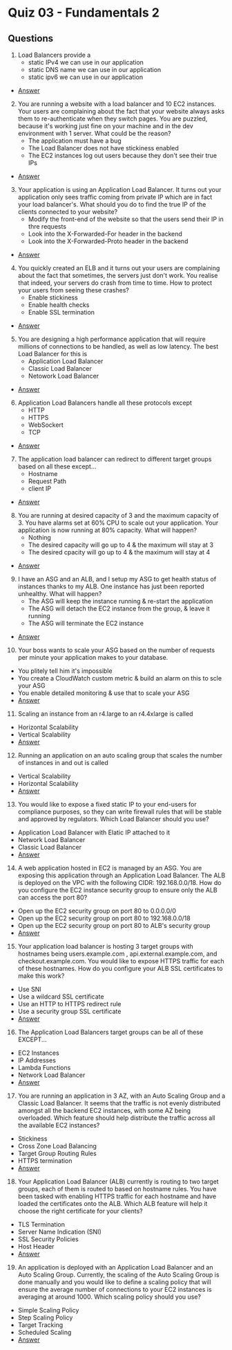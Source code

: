 # Quiz 03 - Fundamentals 2

## Questions
1) Load Balancers provide a 
    * static IPv4 we can use in our application
    * static DNS name we can use in our application
    * static ipv6 we can use in our application
* [Answer](https://i.imgur.com/HWp2Ey2.png)
2) You are running a website with a load balancer and 10 EC2 instances. Your users are
   complaining about the fact that your website always asks them to re-authenticate when
   they switch pages. You are puzzled, because it's working just fine on your machine and in the dev environment with 1 server. What could be the reason?
   * The application must have a bug
   * The Load Balancer does not have stickiness enabled
   * The EC2 instances log out users because they don't see their true IPs
* [Answer](https://i.imgur.com/yRRmzSy.png)
3) Your application is using an Application Load Balancer. It turns out your application
   only sees traffic coming from private IP which are in fact your load balancer's. What
   should you do to find the true IP of the clients connected to your website?
   * Modify the front-end of the website so that the users send their IP in thre requests
   * Look into the X-Forwarded-For header in the backend
   * Look into the X-Forwarded-Proto header in the backend
* [Answer](https://i.imgur.com/SP7VWgt.png)
4) You quickly created an ELB and it turns out your users are complaining about the fact that
   sometimes, the servers just don't work. You realise that indeed, your servers do crash from
   time to time. How to protect your users from seeing these crashes?
   * Enable stickiness
   * Enable health checks
   * Enable SSL termination
* [Answer](https://i.imgur.com/b9yiJwQ.png)
5) You are designing a high performance application that will require millions of connections
   to be handled, as well as low latency. The best Load Balancer for this is
   * Application Load Balancer
   * Classic Load Balancer
   * Netowork Load Balancer
* [Answer](https://i.imgur.com/LKUQb1B.png)
6) Application Load Balancers handle all these protocols except
   * HTTP
   * HTTPS
   * WebSockert
   * TCP
* [Answer](https://i.imgur.com/z8PRK7Q.png)
7) The application load balancer can redirect to different target groups based on all these except...
   * Hostname
   * Request Path
   * client IP
* [Answer](https://i.imgur.com/VH0UkZ1.png)
8) You are running at desired capacity of 3 and the maximum capacity of 3.
   You have alarms set at 60% CPU to scale out your application. Your application is now running at 80% capacity. What will happen?
   * Nothing
   * The desired capacity will go up to 4 & the maximum will stay at 3
   * The desired cpacity will go up to 4 & the maximum will stay at 4
* [Answer](https://i.imgur.com/m6h15PR.png)
9) I have an ASG and an ALB, and I setup my ASG to get health status of instances
   thanks to my ALB. One instance has just been reported unhealthy. What will happen?
   * The ASG will keep the instance running & re-start the application
   * The ASG will detach the EC2 instance from the group, & leave it running
   * The ASG will terminate the EC2 instance
* [Answer](https://i.imgur.com/M72r6aV.png)
10) Your boss wants to scale your ASG based on the number of requests per minute your application makes to your database. 
   * You plitely tell him it's impossible
   * You create a CloudWatch custom metric & build an alarm on this to scle your ASG
   * You enable detailed monitoring & use that to scale your ASG
* [Answer](https://i.imgur.com/Bkg6mfN.png)
11) Scaling an instance from an r4.large to an r4.4xlarge is called
   * Horizontal Scalability
   * Vertical Scalability
* [Answer](https://i.imgur.com/0JUXnUc.png)
12) Running an application on an auto scaling group that scales the number of instances in and out is called
   * Vertical Scalability
   * Horizontal Scalability
* [Answer](https://i.imgur.com/CkeDSfw.png)
13) You would like to expose a fixed static IP to your end-users for compliance
    purposes, so they can write firewall rules that will be stable and approved by regulators. Which Load Balancer should you use?
   * Application Load Balancer with Elatic IP attached to it
   * Network Load Balancer
   * Classic Load Balancer
* [Answer](https://i.imgur.com/uI5WnGg.png)
14) A web application hosted in EC2 is managed by an ASG. You are exposing this application
    through an Application Load Balancer. The ALB is deployed on the VPC with the following
    CIDR: 192.168.0.0/18. How do you configure the EC2 instance security group to ensure only the ALB can access the port 80?
   * Open up the EC2 security group on port 80 to 0.0.0.0/0
   * Open up the EC2 security group on port 80 to 192.168.0.0/18
   * Open up the EC2 security group on port 80 to ALB's security group
* [Answer](https://i.imgur.com/ghXNKNA.png)
15) Your application load balancer is hosting 3 target groups with hostnames being users.example.com
    , api.external.example.com, and checkout.example.com. You would like to expose HTTPS traffic for
    each of these hostnames. How do you configure your ALB SSL certificates to make this work?
   * Use SNI
   * Use a wildcard SSL certificate
   * Use an HTTP to HTTPS redirect rule
   * Use a security group SSL certificate
* [Answer](https://i.imgur.com/VSVghnD.png)
16) The Application Load Balancers target groups can be all of these EXCEPT...
   * EC2 Instances
   * IP Addresses
   * Lambda Functions
   * Network Load Balancer
* [Answer](https://i.imgur.com/jYIV3vb.png)
17) You are running an application in 3 AZ, with an Auto Scaling Group and a Classic Load Balancer.
    It seems that the traffic is not evenly distributed amongst all the backend EC2 instances,
    with some AZ being overloaded. Which feature should help distribute the traffic across all the available EC2 instances?
   * Stickiness
   * Cross Zone Load Balancing
   * Target Group Routing Rules
   * HTTPS termination
* [Answer](https://i.imgur.com/DNNiXYl.png)
18) Your Application Load Balancer (ALB) currently is routing to two target groups,
    each of them is routed to based on hostname rules. You have been tasked with enabling
    HTTPS traffic for each hostname and have loaded the certificates onto the ALB. Which ALB
    feature will help it choose the right certificate for your clients?
   * TLS Termination
   * Server Name Indication (SNI)
   * SSL Security Policies
   * Host Header
* [Answer](https://i.imgur.com/iVqXmxb.png)
19) An application is deployed with an Application Load Balancer and an Auto Scaling Group.
    Currently, the scaling of the Auto Scaling Group is done manually and you would like to
    define a scaling policy that will ensure the average number of connections to your EC2
    instances is averaging at around 1000. Which scaling policy should you use?
   * Simple Scaling Policy
   * Step Scaling Policy
   * Target Tracking
   * Scheduled Scaling
* [Answer](https://i.imgur.com/obqw5nY.png)
